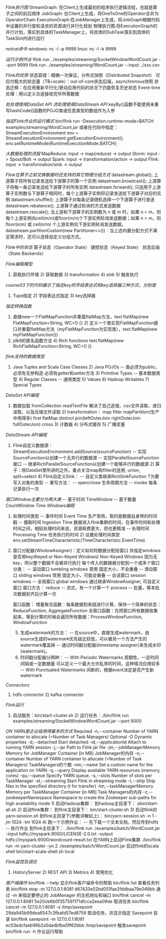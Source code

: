 *Flink执行图*
StreamGraph: 在Client上生成最初的程序执行逻辑流程，也就是算子之间的前后顺序 
JobGraph: 在Client上生成，将OneToOne的Operator合并为OperatorChain 
ExecutionGraph:在JobManager上生成，将JobGraph根据代码中设置的并行度和请求的资源进行并行化规划 
物理执行图:将ExecutionGraph的并行计划，落实到具体的TaskManager上，将具体的SubTask落实到具体的TaskSlot内进行运行

*netcat命令*
windows: nc -l -p 9999 linux: nc -l -k 9999

*运行示例作业*
flink run ../examples/streaming/SocketWindowWordCount.jar --port 9999 flink run ../examples/streaming/WordCount.jar
--input ../xxx.csv

*Flink的优势*
状态容错：精确一次保证，分布式快照（Distributed Snapshot） 可应付极大的状态量（TB+scale）：out-of-core状态后端，asynchronous快照
状态迁移：在应用重新平行化/更动应用代码的状况下仍能恢复历史状态 Event-time处理：用以定义合适接收完毕所需数据

*批处理使用DataSet API*
*流处理使用DataStream API*
keyBy()函数不能使用未重写hashCode()函数的POJO类或任意类型的数组作为入参

*指定Flink作业的运行模式*
bin/flink run -Dexecution.runtime-mode=BATCH examples/streaming/WordCount.jar 或者在代码中指定： 
StreamExecutionEnvironment env = StreamExecutionEnvironment.getExecutionEnvironment(); 
env.setRuntimeMode(RuntimeExecutionMode.BATCH);

*大数据处理的流程*
MapReduce: input -> map(reduce) -> output Storm: input -> Spout/Bolt -> output Spark: input -> transformation/action ->
output Flink: input -> transformation/sink -> output

*Flink在算子之前交换数据时还支持的其它物理分组方式*
datastream.global(); 上游算子将所有记录发送给下游算子的第一个实例 datastream.broadcast(); 上游算子将每一条记录发送给下游算子的所有实例 datastream.forward();
只适用于上游算子实例数与下游算子相同时，每个上游算子实例将记录发送给下游算子对应的实例 datastream.shuffle(); 上游算子对每条记录随机选择一个下游算子进行发送 datastream.rebalance();
上游算子通过轮询的方式发送数据 datastream.rescale(); 当上游和下游算子的实例数为 n 或 m 时，如果 n < m，则每个上游实例向ceil(m/n)或floor(m/n)个下游实例轮询发送数据；如果 n > m，则
floor(n/m) 或 ceil(n/m) 个上游实例向下游实例轮询发送数据。 datastream.partitionCustom(new Partitioner<>())：当上述内置分配方式不满足需求时，还可以选择自定义分组方式。

*Flink中的状态*
算子状态（Operator State） 键控状态（Keyed State） 状态后端（State Backends）

*Flink编程模型*

1) 获取执行环境 2) 获取数据 3) transformation 4) sink 5) 触发执行

*course03下的代码展示了指定key的字段表达式和key选择器三种方式，分别是*

1) Tupe指定 2) 字段表达式指定 3) key选择器

*指定转换函数*

1) 直接new一个FlatMapFunction并重载flatMap方法，text.flatMap(new FlatMapFunction<String, WC>() {} 2)
   定义一个类实现FlatMapFunction接口并重载flatMap方法（myFlatMapFunction为实现类），text.flatMap(new myFlatMapFunction())
3) jdk8的匿名函数方法 4) Rich functions text.flatMap(new RichFlatMapFunction<String, WC>() {}

*flink支持的数据类型*

1) Java Tuples and Scala Case Classes 2) Java POJOs -- 类必须为public， 必须有无参构造 必须有getter和setter方法 3) Primitive Types --
   基本数据类型 4) Regular Classes -- 通用类型 5) Values 6) Hadoop Writables 7) Special Types

*DataSet API编程*

1) 数据加载 fromCollection readTextFile 解决了自己造值、csv文件读取、递归读取、以及压缩文件读取 2) transformation： map filter mapPartition(生产中用得多)
   first flatMap distinct join(leftOuterJoin rightOuterJoin fullOuterJoin)
   cross 3) 计数器 4) 分布式缓存 5) 广播变量

*DataStream API编程*

1) Flink自定义数据源：StreamExecutionEnvironment.addSource(sourceFunction)
   -- 实现SourceFunction以创建一个无并行的数据源 -- 实现ParallelSourceFunction接口 -- 继承RichParallelSourceFunction以创建一个能够并行的数据源 2)
   算子：除DataSet里所讲的之外，重点关注map和filter的连用, union, split+select 4) Flink自定义Sink： -- 自定义类继承RichSinkFunction<T> T为要写入对象的类型 --
   重写方法： -- open/close 生命周期方法 -- invoke 每条记录执行一次

*窗口Window主要分为两大类*
-- 基于时间 TimeWindow -- 基于数量 CountWindow
*Time Windows编程*

1) 处理时间类型 -- 事件时间 Event Time 生产常用，取的是数据自身带的时间戳 -- 摄取时间 Ingestion Time 数据进入flink集群的时间，在事件时间和处理时间之间，相较处理时间来说，资源耗费更大，但也更精准
   -- 处理时间 Processing Time 任务执行的时间 2) 设置处理时间类型 env.setStreamTimeCharacteristic(TimeCharacteristic.EventTime)
3) 窗口分配器(WindowAssigner)：定义如何将数据分配给窗口 并指定windows是否带key(Keyed or Non-Keyed Windows)
   Non-Keyed Windows 因为无key，所以整个数据不会被并行执行 每个传入的数据被分配到一个或多个窗口 分类： -- 滚动窗口 tumbling windows 常用 固定大小，不会重叠 -- 滑动窗口 sliding
   windows 常用 固定大小，可能会重叠 -- 会话窗口 session windows -- 全局窗口 global windows 通过继承WindowAssigner, 可自定义窗口 窗口方法： reduce --
   流式，有一个计算一个 process -- 批量，等本批次数据到齐后计算一次

   窗口函数： 增量聚合函数：每条数据到来就进行计算，保持一个简单的状态：ReduceFunction, AggregateFunction
   全窗口函数：先把窗口所有数据收集起来，等到计算的时候会遍历所有数据：ProcessWindowFunction, WindowFunction

    5) 生成watermark的方法： -- 在source中，直接生成watermark，由source生成的watermark优先级比较低，可以被另一个方法产生的watermark覆盖掉 -- 通过时间戳分配器(timestamp
       assigner)来生成水印(watermark)。
    6) 时间戳分配器分两种： -- With Periodic Watermarks 周期性，一定时间间隔或一定数据量 可以定义一个最大允许乱序的时间，这种情况应用较多 -- With Punctuated Watermarks
       间断的，根据event决定是否产生新watermark

*Connectors*

1) hdfs connector 2) kafka connector

*Flink运行*

1) 启动服务：bin/start-cluster.sh 2) 运行任务：./bin/flink run examples/streaming/SocketWindowWordCount.jar --port 9000

*ON YARN是企业级用得最多的方式*
Required -n,--container <arg>   Number of YARN container to allocate (=Number of Task Managers)
Optional -D <arg>                        Dynamic properties -d,--detached Start detached -id,--applicationId <arg>
Attach to running YARN session -j,--jar <arg>                  Path to Flink jar file -jm,--jobManagerMemory <arg>
Memory for JobManager Container [in MB] JobManager的内存 -n,--container <arg>            Number of YARN container to
allocate (=Number of Task Managers) TaskManagers的个数 -nm,--name <arg>                Set a custom name for the
application on YARN -q,--query Display available YARN resources (memory, cores)
-qu,--queue <arg>               Specify YARN queue. -s,--slots <arg>                Number of slots per TaskManager
-st,--streaming Start Flink in streaming mode -t,--ship <arg>                 Ship files in the specified directory (t
for transfer)
-tm,--taskManagerMemory <arg>   Memory per TaskManager Container [in MB] Task Managers的内存 -z,--zookeeperNamespace <arg>
Namespace to create the Zookeeper sub-paths for high availability mode 1) 启动Hadoop集群： 到hadoop主目录下： sbin/start-all.sh 2)
启动flink集群： 到flink主目录下： bin/start-cluster.sh 3) 启动flink的yarn-session.sh 到flink主目录下(参数详解如上)： bin/yarn-session.sh -n 1 -jm
1024 -tm 1024 4) 跑一个示例作业： -- 先下载一个文本文档，然后传到hdfs -- 执行作业 到flink主目录下： ./bin/flink run ./examples/batch/WordCount.jar
-input hdfs://myspark:9000/LICENSE-2.0.txt -output hdfs://myspark:9000/wordcount-result.txt 在YARN上启动Flink集群 ./bin/flink
run -m yarn-cluster -yn 2 ./examples/batch/WordCount.jar 启动flink的scala shell bin/start-scala-shell.sh local

*Flink监控及调优*

1) HistoryServer 2) REST API 3) Metrics 4) 常用优化

*客户端操作*
bin/flink --help 显示flink客户端命令的帮助 bin/flink list 查看任务列表 bin/flink stop -m 127.0.0.1:8081 d67420e52bd051fae2fddbaa79e046bb
通过 -m 来指定要停止的 JobManager 的主机地址和端口 bin/flink cancel -m 127.0.0.1:8081 5e20cb6b0f357591171dfcca2eea09de 取消任务 bin/flink
cancel -m 127.0.0.1:8081 -s /tmp/savepoint 29da945b99dea6547c3fbafd57ed8759 取消任务，并显示指定 Savepoint 目录 bin/flink savepoint
-m 127.0.0.1:8081 ec53edcfaeb96b2a5dadbfbe5ff62bbb /tmp/savepoint 触发savepoint bin/flink run -h 作业运行帮助